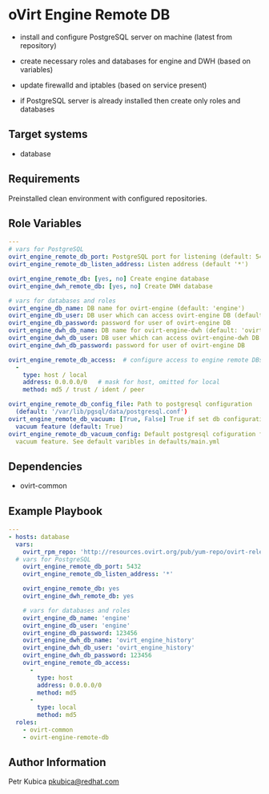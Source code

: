 oVirt Engine Remote DB
======================

- install and configure PostgreSQL server on machine (latest from repository)
- create necessary roles and databases for engine and DWH (based on variables)
- update firewalld and iptables (based on service present)

- if PostgreSQL server is already installed then create only roles and databases

Target systems
--------------

* database

Requirements
------------

Preinstalled clean environment with configured repositories.

Role Variables
--------------

```yaml
---
# vars for PostgreSQL
ovirt_engine_remote_db_port: PostgreSQL port for listening (default: 5432)
ovirt_engine_remote_db_listen_address: Listen address (default '*')

ovirt_engine_remote_db: [yes, no] Create engine database
ovirt_engine_dwh_remote_db: [yes, no] Create DWH database

# vars for databases and roles
ovirt_engine_db_name: DB name for ovirt-engine (default: 'engine')
ovirt_engine_db_user: DB user which can access ovirt-engine DB (default: 'engine')
ovirt_engine_db_password: password for user of ovirt-engine DB
ovirt_engine_dwh_db_name: DB name for ovirt-engine-dwh (default: 'ovirt_engine_history')
ovirt_engine_dwh_db_user: DB user which can access ovirt-engine-dwh DB (default: 'ovirt_engine_history')
ovirt_engine_dwh_db_password: password for user of ovirt-engine DB

ovirt_engine_remote_db_access:  # configure access to engine remote DBs
  -
    type: host / local
    address: 0.0.0.0/0   # mask for host, omitted for local
    method: md5 / trust / ident / peer

ovirt_engine_remote_db_config_file: Path to postgresql configuration
  (default: '/var/lib/pgsql/data/postgresql.conf')
ovirt_engine_remote_db_vacuum: [True, False] True if set db configuration for
  vacuum feature (default: True)
ovirt_engine_remote_db_vacuum_config: Default postgresql cofiguration for
  vacuum feature. See default varibles in defaults/main.yml
```

Dependencies
------------

* ovirt-common

Example Playbook
----------------

```yaml
---
- hosts: database
  vars:
    ovirt_rpm_repo: 'http://resources.ovirt.org/pub/yum-repo/ovirt-release41.rpm'
  # vars for PostgreSQL
    ovirt_engine_remote_db_port: 5432
    ovirt_engine_remote_db_listen_address: '*'

    ovirt_engine_remote_db: yes
    ovirt_engine_dwh_remote_db: yes

    # vars for databases and roles
    ovirt_engine_db_name: 'engine'
    ovirt_engine_db_user: 'engine'
    ovirt_engine_db_password: 123456
    ovirt_engine_dwh_db_name: 'ovirt_engine_history'
    ovirt_engine_dwh_db_user: 'ovirt_engine_history'
    ovirt_engine_dwh_db_password: 123456
    ovirt_engine_remote_db_access:
      -
        type: host
        address: 0.0.0.0/0
        method: md5
      -
        type: local
        method: md5
  roles:
    - ovirt-common
    - ovirt-engine-remote-db
```

Author Information
------------------

Petr Kubica
pkubica@redhat.com
